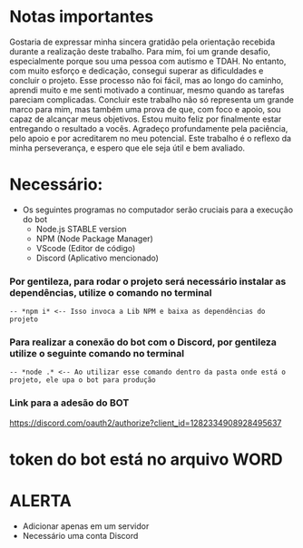 # Notas importantes

Gostaria de expressar minha sincera gratidão pela orientação recebida durante a realização deste trabalho. Para mim, foi um grande desafio, especialmente porque sou uma pessoa com autismo e TDAH. No entanto, com muito esforço e dedicação, consegui superar as dificuldades e concluir o projeto.
Esse processo não foi fácil, mas ao longo do caminho, aprendi muito e me senti motivado a continuar, mesmo quando as tarefas pareciam complicadas. Concluir este trabalho não só representa um grande marco para mim, mas também uma prova de que, com foco e apoio, sou capaz de alcançar meus objetivos.
Estou muito feliz por finalmente estar entregando o resultado a vocês. Agradeço profundamente pela paciência, pelo apoio e por acreditarem no meu potencial. Este trabalho é o reflexo da minha perseverança, e espero que ele seja útil e bem avaliado.

# Necessário:

- Os seguintes programas no computador serão cruciais para a execução do bot
    - Node.js STABLE version
    - NPM (Node Package Manager)
    - VScode (Editor de código)
    - Discord (Aplicativo mencionado)

### Por gentileza, para rodar o projeto será necessário instalar as dependências, utilize o comando no terminal
    -- *npm i* <-- Isso invoca a Lib NPM e baixa as dependências do projeto


### Para realizar a conexão do bot com o Discord, por gentileza utilize o seguinte comando no terminal
    -- *node .* <-- Ao utilizar esse comando dentro da pasta onde está o projeto, ele upa o bot para produção




### Link para a adesão do BOT
https://discord.com/oauth2/authorize?client_id=1282334908928495637 
# token do bot está no arquivo WORD

# ALERTA
- Adicionar apenas em um servidor
- Necessário uma conta Discord
